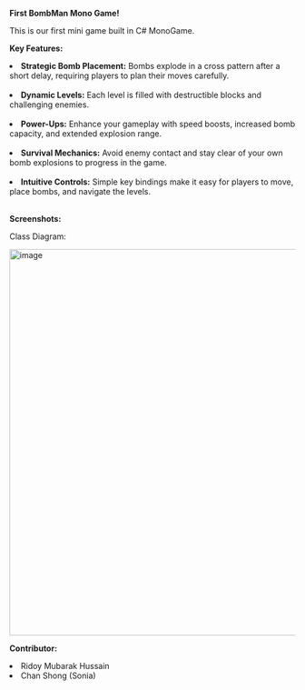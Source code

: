 <p><b>First BombMan Mono Game!</b></p>
<p>This is our first mini game built in C# MonoGame. </p>

<p><b>Key Features:</b></p>
<li><b>Strategic Bomb Placement:</b> Bombs explode in a cross pattern after a short delay, requiring players to plan their moves carefully.</li>
<br/>
<li><b>Dynamic Levels:</b> Each level is filled with destructible blocks and challenging enemies.</li>
<br/>
<li><b>Power-Ups:</b> Enhance your gameplay with speed boosts, increased bomb capacity, and extended explosion range.</li>
<br/>
<li><b>Survival Mechanics:</b> Avoid enemy contact and stay clear of your own bomb explosions to progress in the game.</li>
<br/>
<li><b>Intuitive Controls:</b> Simple key bindings make it easy for players to move, place bombs, and navigate the levels.</li>
<br/>

<p><b>Screenshots:</b></p>
<p>Class Diagram:</p>
<img width="680" alt="image" src="https://github.com/user-attachments/assets/0634a835-3b70-4aca-92a3-d9eafae6f1e6">

<p><b>Contributor:</b></p>
<li>Ridoy Mubarak Hussain</li>
<li>Chan Shong (Sonia)</li>
